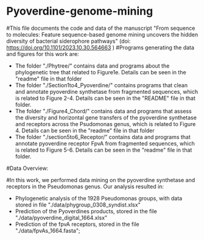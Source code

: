 # Pyoverdine-genome-mining
#This file documents the code and data of the manuscript "From sequence to molecules: Feature sequence-based genome mining uncovers the hidden diversity of bacterial siderophore pathways" (doi: https://doi.org/10.1101/2023.10.30.564663 )
#Programs generating the data and figures for this work are:
- The folder "./Phytree/" contains data and programs about the phylogenetic tree that related to Figure1e. Details can be seen in the "readme" file in that folder
- The folder "./Section1to4_Pyoverdine/" contains programs that clean and annotate pyoverdine synthetase from fragmented sequences, which is related to Figure 2-4. Details can be seen in the "README" file in that folder. 
- The folder "./Figure4_Chord/" contains data and programs that assess the diversity and horizontal gene transfers of the pyoverdine synthetase and receptors across the Psudomonas genus, which is related to Figure 4. Details can be seen in the "readme" file in that folder
- The folder "./section5to6_Receptor/" contains data and programs that annotate pyoverdine receptor FpvA from fragmented sequences, which is related to Figure 5-6. Details can be seen in the "readme" file in that folder.

#Data Overview: 

#In this work, we performed data mining on the pyoverdine synthetase and receptors in the Pseudomonas genus. Our analysis resulted in:
- Phylogenetic analysis of the 1928 Pseudomonas groups, with data stored in file "./data/phygroup_0308_syndist.xlsx"
- Prediction of the Pyoverdines products, stored in the file "./data/pyoverdine_digital_1664.xlsx"
- Prediction of the fpvA receptors, stored in the file "./data/fpvAs_1664.fasta";
